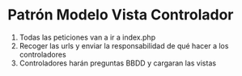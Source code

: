 # Patrón Modelo Vista Controlador

1. Todas las peticiones van a ir a index.php
2. Recoger las urls y enviar la responsabilidad de qué hacer a los controladores
3. Controladores harán preguntas BBDD y cargaran las vistas
